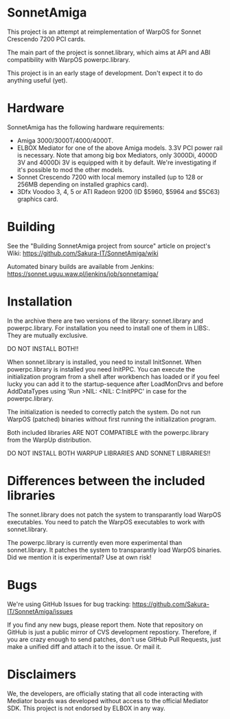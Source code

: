 SonnetAmiga
===========

This project is an attempt at reimplementation of WarpOS for Sonnet Crescendo
7200 PCI cards.

The main part of the project is sonnet.library, which aims at API and ABI
compatibility with WarpOS powerpc.library.

This project is in an early stage of development. Don't expect it to do
anything useful (yet).

# Hardware

SonnetAmiga has the following hardware requirements:
- Amiga 3000/3000T/4000/4000T.
- ELBOX Mediator for one of the above Amiga models. 3.3V PCI power rail is 
  necessary. Note that among big box Mediators, only 3000Di, 4000D 3V and 4000Di
  3V is equipped with it by default. We're investigating if it's possible to mod
  the other models.
- Sonnet Crescendo 7200 with local memory installed (up to 128 or 256MB
  depending on installed graphics card).
- 3Dfx Voodoo 3, 4, 5 or ATI Radeon 9200 (ID $5960, $5964 and $5C63) graphics card.

# Building

See the "Building SonnetAmiga project from source" article on project's Wiki:
https://github.com/Sakura-IT/SonnetAmiga/wiki

Automated binary builds are available from Jenkins: https://sonnet.uguu.waw.pl/jenkins/job/sonnetamiga/

# Installation

In the archive there are two versions of the library: sonnet.library and powerpc.library. For
installation you need to install one of them in LIBS:. They are mutually exclusive.

DO NOT INSTALL BOTH!!

When sonnet.library is installed, you need to install InitSonnet. When powerpc.library is installed
you need InitPPC. You can execute the initialization program from a shell after workbench has loaded
or if you feel lucky you can add it to the startup-sequence after LoadMonDrvs and before AddDataTypes
using 'Run >NIL: <NIL: C:InitPPC' in case for the powerpc.library.

The initialization is needed to correctly patch the system. Do not run WarpOS (patched) binaries without
first running the initialization program.

Both included libraries ARE NOT COMPATIBLE with the powerpc.library from the WarpUp distribution.

DO NOT INSTALL BOTH WARPUP LIBRARIES AND SONNET LIBRARIES!!

# Differences between the included libraries

The sonnet.library does not patch the system to transparantly load WarpOS executables. You need to
patch the WarpOS executables to work with sonnet.library.

The powerpc.library is currently even more experimental than sonnet.library. It patches the system to
transparantly load WarpOS binaries. Did we mention it is experimental? Use at own risk!


# Bugs

We're using GitHub Issues for bug tracking:
https://github.com/Sakura-IT/SonnetAmiga/issues

If you find any new bugs, please report them. Note that repository on GitHub
is just a public mirror of CVS development repostiory. Therefore, if you are
crazy enough to send patches, don't use GitHub Pull Requests, just make a
unified diff and attach it to the issue. Or mail it.

# Disclaimers

We, the developers, are officially stating that all code interacting with 
Mediator boards was developed without access to the official Mediator SDK.
This project is not endorsed by ELBOX in any way.


